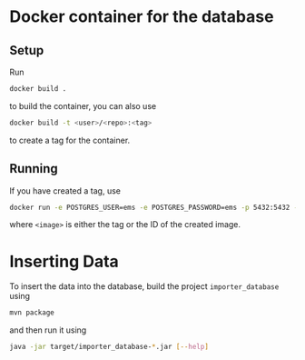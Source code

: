 # Docker container for the database

## Setup
Run
```sh
docker build .
```

to build the container, you can also use
```sh
docker build -t <user>/<repo>:<tag>
```

to create a tag for the container.

## Running
If you have created a tag, use
```sh
docker run -e POSTGRES_USER=ems -e POSTGRES_PASSWORD=ems -p 5432:5432 --rm <image>
```
where `<image>` is either the tag or the ID of the created image.

# Inserting Data
To insert the data into the database, build the project `importer_database` using
```sh
mvn package
```
and then run it using
```sh
java -jar target/importer_database-*.jar [--help]
```
